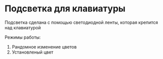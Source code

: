 # Подсветка для клавиатуры
Подсветка сделана с помощью светодиодной ленты, которая крепится над клавиатурой

Режимы работы:
1. Рандомное изменение цветов
2. Установленый цвет
